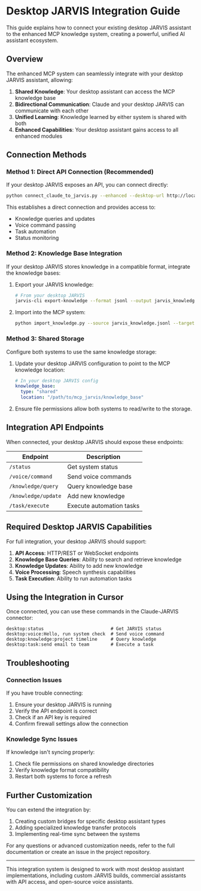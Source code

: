 # Desktop JARVIS Integration Guide

This guide explains how to connect your existing desktop JARVIS assistant to the enhanced MCP knowledge system, creating a powerful, unified AI assistant ecosystem.

## Overview

The enhanced MCP system can seamlessly integrate with your desktop JARVIS assistant, allowing:

1. **Shared Knowledge**: Your desktop assistant can access the MCP knowledge base
2. **Bidirectional Communication**: Claude and your desktop JARVIS can communicate with each other
3. **Unified Learning**: Knowledge learned by either system is shared with both
4. **Enhanced Capabilities**: Your desktop assistant gains access to all enhanced modules

## Connection Methods

### Method 1: Direct API Connection (Recommended)

If your desktop JARVIS exposes an API, you can connect directly:

```bash
python connect_claude_to_jarvis.py --enhanced --desktop-url http://localhost:5000 --api-key YOUR_API_KEY
```

This establishes a direct connection and provides access to:
- Knowledge queries and updates
- Voice command passing
- Task automation
- Status monitoring

### Method 2: Knowledge Base Integration

If your desktop JARVIS stores knowledge in a compatible format, integrate the knowledge bases:

1. Export your JARVIS knowledge:
   ```bash
   # From your desktop JARVIS
   jarvis-cli export-knowledge --format jsonl --output jarvis_knowledge.jsonl
   ```

2. Import into the MCP system:
   ```bash
   python import_knowledge.py --source jarvis_knowledge.jsonl --target knowledge_base
   ```

### Method 3: Shared Storage

Configure both systems to use the same knowledge storage:

1. Update your desktop JARVIS configuration to point to the MCP knowledge location:
   ```yaml
   # In your desktop JARVIS config
   knowledge_base:
     type: "shared"
     location: "/path/to/mcp_jarvis/knowledge_base"
   ```

2. Ensure file permissions allow both systems to read/write to the storage.

## Integration API Endpoints

When connected, your desktop JARVIS should expose these endpoints:

| Endpoint | Description |
|----------|-------------|
| `/status` | Get system status |
| `/voice/command` | Send voice commands |
| `/knowledge/query` | Query knowledge base |
| `/knowledge/update` | Add new knowledge |
| `/task/execute` | Execute automation tasks |

## Required Desktop JARVIS Capabilities

For full integration, your desktop JARVIS should support:

1. **API Access**: HTTP/REST or WebSocket endpoints
2. **Knowledge Base Queries**: Ability to search and retrieve knowledge
3. **Knowledge Updates**: Ability to add new knowledge
4. **Voice Processing**: Speech synthesis capabilities
5. **Task Execution**: Ability to run automation tasks

## Using the Integration in Cursor

Once connected, you can use these commands in the Claude-JARVIS connector:

```
desktop:status                         # Get JARVIS status
desktop:voice:Hello, run system check  # Send voice command
desktop:knowledge:project timeline     # Query knowledge
desktop:task:send email to team        # Execute a task
```

## Troubleshooting

### Connection Issues

If you have trouble connecting:

1. Ensure your desktop JARVIS is running
2. Verify the API endpoint is correct
3. Check if an API key is required
4. Confirm firewall settings allow the connection

### Knowledge Sync Issues

If knowledge isn't syncing properly:

1. Check file permissions on shared knowledge directories
2. Verify knowledge format compatibility
3. Restart both systems to force a refresh

## Further Customization

You can extend the integration by:

1. Creating custom bridges for specific desktop assistant types
2. Adding specialized knowledge transfer protocols
3. Implementing real-time sync between the systems

For any questions or advanced customization needs, refer to the full documentation or create an issue in the project repository.

---

This integration system is designed to work with most desktop assistant implementations, including custom JARVIS builds, commercial assistants with API access, and open-source voice assistants. 